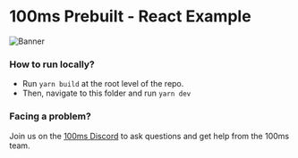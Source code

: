 # 100ms Prebuilt - React Example

![Banner](https://github.com/adityathakurxd/web-sdks/assets/53579386/713492fd-425a-48b6-b351-43011902288b)


### How to run locally?

- Run `yarn build` at the root level of the repo.
- Then, navigate to this folder and run `yarn dev`

### Facing a problem?
Join us on the [100ms Discord](https://discord.com/invite/kGdmszyzq2) to ask questions and get help from the 100ms team.
